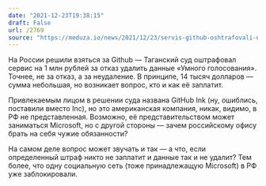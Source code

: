 ```yaml
---
date: "2021-12-23T19:38:15"
draft: False
url: /2769
source: "https://meduza.io/news/2021/12/23/servis-github-oshtrafovali-na-million-ruley-za-otkaz-udalit-dannye-umnogo-golosovaniya"
---
```


На России решили взяться за Github — Таганский суд оштрафовал сервис на 1 млн рублей за отказ удалить данные «Умного голосования». Точнее, не за отказ, а за неудаление. В принципе, 14 тысяч долларов — сумма небольшая, но возникает вопрос, кто и как её заплатит. 

Привлекаемым лицом в решении суда названа GitHub Ink (ну, ошиблись, поставили вместо Inc), но это американская компания, никак, видимо, в РФ не представленная. Возможно, её представительством может заниматься Microsoft, но с другой стороны — зачем российскому офису брать на себя чужие обязанности?

На самом деле вопрос может звучать и так — а что, если определенный штраф никто не заплатит и данные так и не удалит? Тем более, что одну социальную сеть (тоже принадлежащую Microsoft) в РФ уже заблокировали.
